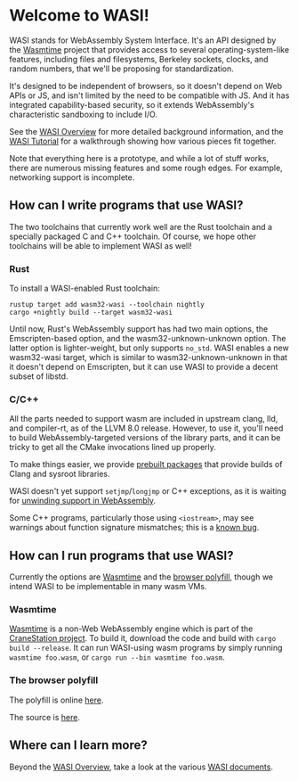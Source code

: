 # Welcome to WASI!

WASI stands for WebAssembly System Interface. It's an API designed by
the [Wasmtime] project that provides access to several operating-system-like
features, including files and filesystems, Berkeley sockets, clocks, and
random numbers, that we'll be proposing for standardization.

It's designed to be independent of browsers, so it doesn't depend on
Web APIs or JS, and isn't limited by the need to be compatible with JS.
And it has integrated capability-based security, so it extends
WebAssembly's characteristic sandboxing to include I/O.

See the [WASI Overview](WASI-overview.md) for more detailed background
information, and the [WASI Tutorial](WASI-tutorial.md) for a walkthrough
showing how various pieces fit together.

Note that everything here is a prototype, and while a lot of stuff works,
there are numerous missing features and some rough edges. For example,
networking support is incomplete.

## How can I write programs that use WASI?

The two toolchains that currently work well are the Rust toolchain and
a specially packaged C and C++ toolchain. Of course, we hope other
toolchains will be able to implement WASI as well!

### Rust

To install a WASI-enabled Rust toolchain:

```
rustup target add wasm32-wasi --toolchain nightly
cargo +nightly build --target wasm32-wasi
```

Until now, Rust's WebAssembly support has had two main options, the
Emscripten-based option, and the wasm32-unknown-unknown option. The latter
option is lighter-weight, but only supports `no_std`. WASI enables a new
wasm32-wasi target, which is similar to wasm32-unknown-unknown in
that it doesn't depend on Emscripten, but it can use WASI to provide a
decent subset of libstd.

### C/C++

All the parts needed to support wasm are included in upstream clang, lld, and
compiler-rt, as of the LLVM 8.0 release. However, to use it, you'll need
to build WebAssembly-targeted versions of the library parts, and it can
be tricky to get all the CMake invocations lined up properly.

To make things easier, we provide
[prebuilt packages](https://github.com/CraneStation/wasi-sdk/releases)
that provide builds of Clang and sysroot libraries.

WASI doesn't yet support `setjmp`/`longjmp` or C++ exceptions, as it is
waiting for [unwinding support in WebAssembly].

[unwinding support in WebAssembly]: https://github.com/WebAssembly/exception-handling/

Some C++ programs, particularly those using `<iostream>`, may see warnings
about function signature mismatches; this is a
[known bug](https://bugs.llvm.org/show_bug.cgi?id=40412).

## How can I run programs that use WASI?

Currently the options are [Wasmtime] and the [browser polyfill], though we
intend WASI to be implementable in many wasm VMs.

[Wasmtime]: https://github.com/CraneStation/wasmtime
[browser polyfill]: https://wasi.dev/polyfill/

### Wasmtime

[Wasmtime] is a non-Web WebAssembly engine which is part of the
[CraneStation project](https://github.com/CraneStation/). To build
it, download the code and build with `cargo build --release`. It can
run WASI-using wasm programs by simply running `wasmtime foo.wasm`,
or `cargo run --bin wasmtime foo.wasm`.

### The browser polyfill

The polyfill is online [here](https://wasi.dev/polyfill/).

The source is [here](https://github.com/CraneStation/wasmtime/tree/master/wasmtime-wasi/js-polyfill).

## Where can I learn more?

Beyond the [WASI Overview](WASI-overview.md), take a look at the
various [WASI documents](WASI-documents.md).
